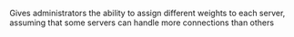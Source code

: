 Gives administrators the ability to assign different weights to each server, assuming that some servers can handle more connections than others